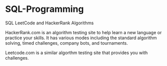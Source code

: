 # SQL-Programming

SQL LeetCode and HackerRank Algorithms

HackerRank.com is an algorithm testing site to help learn a new language or practice your skills. It has various modes including the standard algorithm solving, timed challenges, company bots, and tournaments.

Leetcode.com is a similar algorthm testing site that provides you with challenges.
